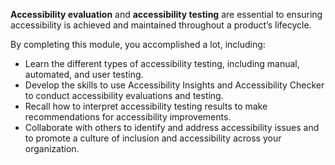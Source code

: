 **Accessibility evaluation** and **accessibility testing** are essential to ensuring accessibility is achieved and maintained throughout a product’s lifecycle. 

By completing this module, you accomplished a lot, including: 

- Learn the different types of accessibility testing, including manual, automated, and user testing.
- Develop the skills to use Accessibility Insights and Accessibility Checker to conduct accessibility evaluations and testing. 
- Recall how to interpret accessibility testing results to make recommendations for accessibility improvements.
- Collaborate with others to identify and address accessibility issues and to promote a culture of inclusion and accessibility across your organization.